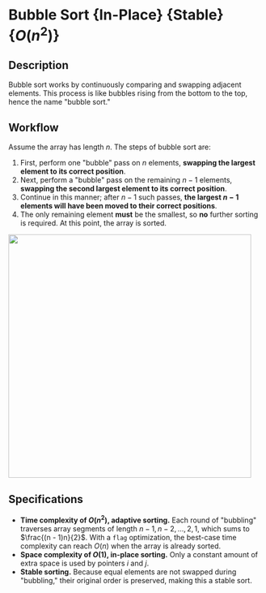 # Bubble Sort {In-Place} {Stable} {$O(n^2)$}

## Description

Bubble sort works by continuously comparing and swapping adjacent elements.
This process is like bubbles rising from the bottom to the top, hence the name "bubble sort."

## Workflow

Assume the array has length $n$. The steps of bubble sort are:

1. First, perform one "bubble" pass on $n$ elements, **swapping the largest element to its correct position**.
2. Next, perform a "bubble" pass on the remaining $n - 1$ elements, **swapping the second largest element to its correct position**.
3. Continue in this manner; after $n - 1$ such passes, **the largest $n - 1$ elements will have been moved to their correct positions**.
4. The only remaining element **must** be the smallest, so **no** further sorting is required. At this point, the array is sorted.

<img src="workflow.jpg" style="width:5in" />

## Specifications

- **Time complexity of $O(n^2)$, adaptive sorting.** Each round of "bubbling" traverses array segments of length $n - 1, n - 2, \ldots, 2, 1$, which sums to $\frac{(n - 1)n}{2}$. With a `flag` optimization, the best-case time complexity can reach $O(n)$ when the array is already sorted.
- **Space complexity of $O(1)$, in-place sorting.** Only a constant amount of extra space is used by pointers $i$ and $j$.
- **Stable sorting.** Because equal elements are not swapped during "bubbling," their original order is preserved, making this a stable sort.
